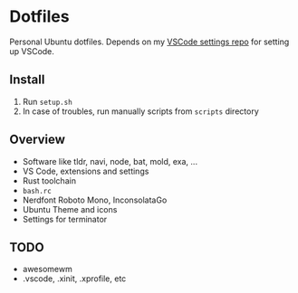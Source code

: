# Dotfiles

Personal Ubuntu dotfiles. Depends on my [VSCode settings repo](https://github.com/Sekky61/vscode-settings) for setting up VSCode.

## Install

1. Run `setup.sh`
2. In case of troubles, run manually scripts from `scripts` directory

## Overview

* Software like tldr, navi, node, bat, mold, exa, ...
* VS Code, extensions and settings
* Rust toolchain
* `bash.rc`
* Nerdfont Roboto Mono, InconsolataGo
* Ubuntu Theme and icons
* Settings for terminator

## TODO

* awesomewm
* .vscode, .xinit, .xprofile, etc 
